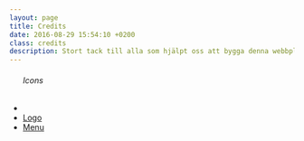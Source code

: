 ```yaml
---
layout: page
title: Credits
date: 2016-08-29 15:54:10 +0200
class: credits
description: Stort tack till alla som hjälpt oss att bygga denna webbplats
---
```

<ul>
  <h6>Icons</h6>
  <li><a href="//thenounproject.com/search/?q=call&i=584740"></a></li>
  <li><a href="//thenounproject.com/term/water/372939/">Logo</a></li>
  <li><a href="//thenounproject.com/search/?q=menu&i=532819">Menu</a></li>
</ul>
